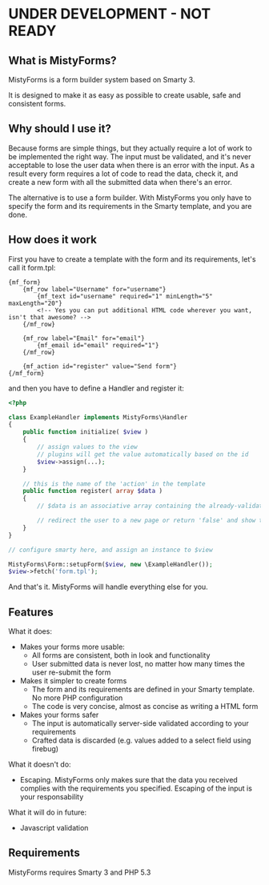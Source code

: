 UNDER DEVELOPMENT - NOT READY
==========================

What is MistyForms?
-----------------

MistyForms is a form builder system based on Smarty 3.

It is designed to make it as easy as possible to create usable, safe and consistent forms.

Why should I use it?
------------------

Because forms are simple things, but they actually require a lot of work to be implemented the right way.
The input must be validated, and it's never acceptable to lose the user data when there is an error with
the input. As a result every form requires a lot of code to read the data, check it, and create a new form
with all the submitted data when there's an error.

The alternative is to use a form builder. With MistyForms you only have to specify the form and its
requirements in the Smarty template, and you are done.

How does it work
------------

First you have to create a template with the form and its requirements, let's call it form.tpl:

```smarty
{mf_form}
	{mf_row label="Username" for="username"}
		{mf_text id="username" required="1" minLength="5" maxLength="20"}
		<!-- Yes you can put additional HTML code wherever you want, isn't that awesome? -->
	{/mf_row}

	{mf_row label="Email" for="email"}
		{mf_email id="email" required="1"}
	{/mf_row}

	{mf_action id="register" value="Send form"}
{/mf_form}
```

and then you have to define a Handler and register it:

```php
<?php

class ExampleHandler implements MistyForms\Handler
{
	public function initialize( $view )
	{
		// assign values to the view
		// plugins will get the value automatically based on the id
		$view->assign(...);
	}

	// this is the name of the 'action' in the template
	public function register( array $data )
	{
		// $data is an associative array containing the already-validated user input

		// redirect the user to a new page or return 'false' and show the form again
	}
}

// configure smarty here, and assign an instance to $view

MistyForms\Form::setupForm($view, new \ExampleHandler());
$view->fetch('form.tpl');
```

And that's it. MistyForms will handle everything else for you.

Features
-------

What it does:

* Makes your forms more usable:
	- All forms are consistent, both in look and functionality
	- User submitted data is never lost, no matter how many times the user re-submit the form
* Makes it simpler to create forms
	- The form and its requirements are defined in your Smarty template. No more PHP configuration
	- The code is very concise, almost as concise as writing a HTML form
* Makes your forms safer
	- The input is automatically server-side validated according to your requirements
	- Crafted data is discarded (e.g. values added to a select field using firebug)

What it doesn't do:

* Escaping. MistyForms only makes sure that the data you received complies with the requirements you
specified. Escaping of the input is your responsability

What it will do in future:

* Javascript validation

Requirements
------------

MistyForms requires Smarty 3 and PHP 5.3
